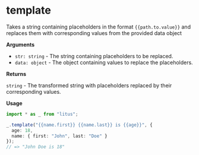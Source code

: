 # template

Takes a string containing placeholders in the format `{{path.to.value}}` and
replaces them with corresponding values from the provided data object

**Arguments**

- `str: string` - The string containing placeholders to be replaced.
- `data: object` - The object containing values to replace the placeholders.

**Returns**

`string` - The transformed string with placeholders replaced by their
corresponding values.

**Usage**

```ts
import * as _ from "litus";

_.template("{{name.first}} {{name.last}} is {{age}}", {
  age: 18,
  name: { first: "John", last: "Doe" }
});
// => "John Doe is 18"
```
